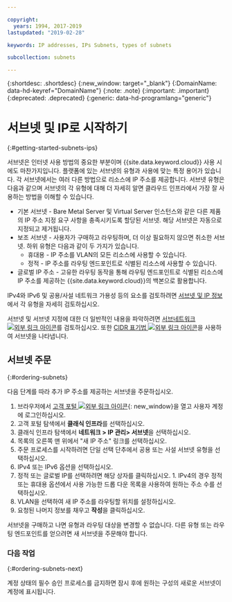 ```yaml
---

copyright:
  years: 1994, 2017-2019
lastupdated: "2019-02-28"

keywords: IP addresses, IPs Subnets, types of subnets

subcollection: subnets

---
```


{:shortdesc: .shortdesc}
{:new_window: target="_blank"}
{:DomainName: data-hd-keyref="DomainName"}
{:note: .note}
{:important: .important}
{:deprecated: .deprecated}
{:generic: data-hd-programlang="generic"}

# 서브넷 및 IP로 시작하기
{:#getting-started-subnets-ips}

서브넷은 인터넷 사용 방법의 중요한 부분이며 {{site.data.keyword.cloud}} 사용 시에도 마찬가지입니다. 플랫폼에 있는 서브넷의 유형과 사용에 맞는 특정 용어가 있습니다. 각 서브넷에서는 여러 다른 방법으로 리소스에 IP 주소를 제공합니다. 서브넷 유형은 다음과 같으며 서브넷의 각 유형에 대해 더 자세히 알면 클라우드 인프라에서 가장 잘 사용하는 방법을 이해할 수 있습니다.

  * 기본 서브넷 - Bare Metal Server 및 Virtual Server 인스턴스와 같은 다른 제품의 IP 주소 지정 요구 사항을 충족시키도록 할당된 서브넷. 해당 서브넷은 자동으로 지정되고 제거됩니다.
  * 보조 서브넷 - 사용자가 구매하고 라우팅하며, 더 이상 필요하지 않으면 취소한 서브넷. 하위 유형은 다음과 같이 두 가지가 있습니다.
    * 휴대용 - IP 주소를 VLAN의 모든 리소스에 사용할 수 있습니다.
    * 정적 - IP 주소를 라우팅 엔드포인트로 식별된 리소스에 사용할 수 있습니다.
  * 글로벌 IP 주소 - 고유한 라우팅 동작을 통해 라우팅 엔드포인트로 식별된 리소스에 IP 주소를 제공하는 {{site.data.keyword.cloud}}의 백본으로 활용합니다.

IPv4와 IPv6 및 공용/사설 네트워크 가용성 등의 요소를 검토하려면 [서브넷 및 IP 정보](/docs/infrastructure/subnets?topic=subnets-about-subnets-and-ips)에서 각 유형을 자세히 검토하십시오.

서브넷 및 서브넷 지정에 대한 더 일반적인 내용을 파악하려면 [서브네트워크 ![외부 링크 아이콘](../../icons/launch-glyph.svg "외부 링크 아이콘")](https://en.wikipedia.org/wiki/Subnetwork)를 검토하십시오. 또한 [CIDR 표기법 ![외부 링크 아이콘](../../icons/launch-glyph.svg "외부 링크 아이콘")](https://en.wikipedia.org/wiki/Classless_Inter-Domain_Routing)을 사용하여 서브넷을 나타냅니다.


## 서브넷 주문
{:#ordering-subnets}

다음 단계를 따라 추가 IP 주소를 제공하는 서브넷을 주문하십시오.

  1. 브라우저에서 [고객 포털 ![외부 링크 아이콘](../../icons/launch-glyph.svg "외부 링크 아이콘")](https://{DomainName}/){: new_window}을 열고 사용자 계정에 로그인하십시오.
  1. 고객 포털 탐색에서 **클래식 인프라**를 선택하십시오. 
  1. 클래식 인프라 탐색에서 **네트워크 > IP 관리> 서브넷**을 선택하십시오.
  1. 목록의 오른쪽 맨 위에서 "새 IP 주소" 링크를 선택하십시오.
  1. 주문 프로세스를 시작하려면 단일 선택 단추에서 공용 또는 사설 서브넷 유형을 선택하십시오.
  1. IPv4 또는 IPv6 옵션을 선택하십시오.
  1. 정적 또는 글로벌 IP를 선택하려면 해당 상자를 클릭하십시오. 
    1. IPv4의 경우 정적 또는 휴대용 옵션에서 사용 가능한 드롭 다운 목록을 사용하여 원하는 주소 수를 선택하십시오. 
  1. VLAN을 선택하여 새 IP 주소를 라우팅할 위치를 설정하십시오.
  1. 요청된 나머지 정보를 채우고 **작성**을 클릭하십시오.


서브넷을 구매하고 나면 유형과 라우팅 대상을 변경할 수 없습니다. 다른 유형 또는 라우팅 엔드포인트를 얻으려면 새 서브넷을 주문해야 합니다.

### 다음 작업
{:#ordering-subnets-next}

계정 상태의 필수 승인 프로세스를 금지하면 잠시 후에 원하는 구성의 새로운 서브넷이 계정에 표시됩니다.
